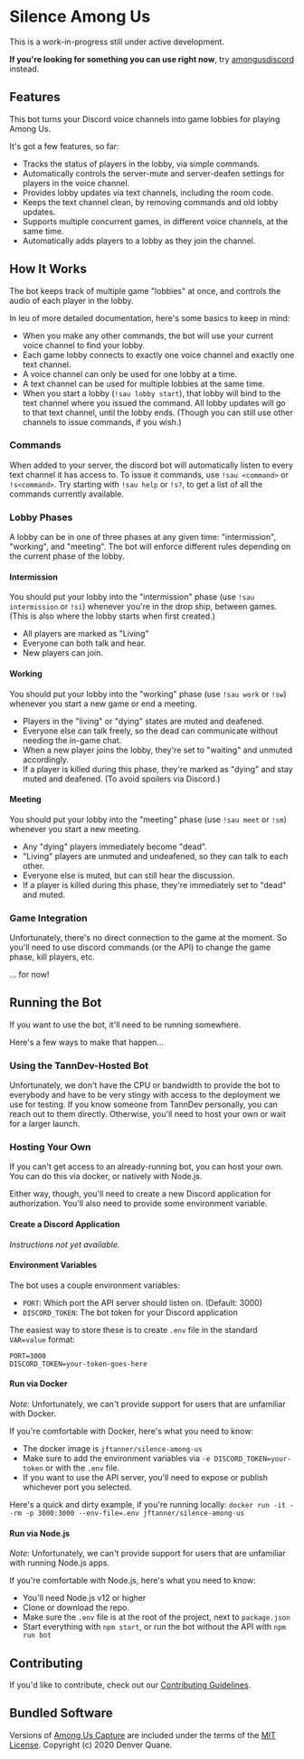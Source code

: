 # Silence Among Us
This is a work-in-progress still under active development.

**If you're looking for something you can use right now**, try [amongusdiscord](https://github.com/denverquane/amongusdiscord) instead.

## Features
This bot turns your Discord voice channels into game lobbies for playing Among Us.

It's got a few features, so far:
- Tracks the status of players in the lobby, via simple commands.
- Automatically controls the server-mute and server-deafen settings for players in the voice channel.
- Provides lobby updates via text channels, including the room code.
- Keeps the text channel clean, by removing commands and old lobby updates.
- Supports multiple concurrent games, in different voice channels, at the same time.
- Automatically adds players to a lobby as they join the channel.

## How It Works
The bot keeps track of multiple game "lobbies" at once, and controls the audio of each player in the lobby.

In leu of more detailed documentation, here's some basics to keep in mind:
- When you make any other commands, the bot will use your current voice channel to find your lobby.
- Each game lobby connects to exactly one voice channel and exactly one text channel.
- A voice channel can only be used for one lobby at a time.
- A text channel can be used for multiple lobbies at the same time.
- When you start a lobby (`!sau lobby start`), that lobby will bind to the text channel where you issued the command. All lobby updates will go to that text channel, until the lobby ends. (Though you can still use other channels to issue commands, if you wish.)

### Commands
When added to your server, the discord bot will automatically listen to every text channel it has access to.
To issue it commands, use `!sau <command>` or `!s<command>`.
Try starting with `!sau help` or `!s?`, to get a list of all the commands currently available.

### Lobby Phases
A lobby can be in one of three phases at any given time: "intermission", "working", and "meeting".
The bot will enforce different rules depending on the current phase of the lobby.

#### Intermission
You should put your lobby into the "intermission" phase (use `!sau intermission` or `!si`) whenever you're in the drop ship, between games. (This is also where the lobby starts when first created.)
- All players are marked as "Living"
- Everyone can both talk and hear.
- New players can join.

#### Working
You should put your lobby into the "working" phase (use `!sau work` or `!sw`) whenever you start a new game or end a meeting.
- Players in the "living" or "dying" states are muted and deafened.
- Everyone else can talk freely, so the dead can communicate without needing the in-game chat.
- When a new player joins the lobby, they're set to "waiting" and unmuted accordingly.
- If a player is killed during this phase, they're marked as "dying" and stay muted and deafened. (To avoid spoilers via Discord.)

#### Meeting
You should put your lobby into the "meeting" phase (use `!sau meet` or `!sm`) whenever you start a new meeting.
- Any "dying" players immediately become "dead".
- "Living" players are unmuted and undeafened, so they can talk to each other.
- Everyone else is muted, but can still hear the discussion.
- If a player is killed during this phase, they're immediately set to "dead" and muted.

### Game Integration
Unfortunately, there's no direct connection to the game at the moment. So you'll need to use discord commands (or the API) to change the game phase, kill players, etc.

... for now!

## Running the Bot
If you want to use the bot, it'll need to be running somewhere.

Here's a few ways to make that happen...

### Using the TannDev-Hosted Bot
Unfortunately, we don't have the CPU or bandwidth to provide the bot to everybody and have to be very stingy with access to the deployment we use for testing. If you know someone from TannDev personally, you can reach out to them directly. Otherwise, you'll need to host your own or wait for a larger launch.

### Hosting Your Own
If you can't get access to an already-running bot, you can host your own.
You can do this via docker, or natively with Node.js.

Either way, though, you'll need to create a new Discord application for authorization.
You'll also need to provide some environment variable.

#### Create a Discord Application
_Instructions not yet available._

#### Environment Variables
The bot uses a couple environment variables:
- `PORT`: Which port the API server should listen on. (Default: 3000)
- `DISCORD_TOKEN`: The bot token for your Discord application

The easiest way to store these is to create `.env` file in the standard `VAR=value` format:
```
PORT=3000
DISCORD_TOKEN=your-token-goes-here
```

#### Run via Docker
_Note:_ Unfortunately, we can't provide support for users that are unfamiliar with Docker. 

If you're comfortable with Docker, here's what you need to know:
- The docker image is `jftanner/silence-among-us`
- Make sure to add the environment variables via `-e DISCORD_TOKEN=your-token` or with the `.env` file.
- If you want to use the API server, you'll need to expose or publish whichever port you selected.

Here's a quick and dirty example, if you're running locally:
`docker run -it --rm -p 3000:3000 --env-file=.env jftanner/silence-among-us`

#### Run via Node.js
_Note:_ Unfortunately, we can't provide support for users that are unfamiliar with running Node.js apps. 

If you're comfortable with Node.js, here's what you need to know:
- You'll need Node.js v12 or higher
- Clone or download the repo.
- Make sure the `.env` file is at the root of the project, next to `package.json`
- Start everything with `npm start`, or run the bot without the API with `npm run bot`

## Contributing
If you'd like to contribute, check out our [Contributing Guidelines](CONTRIBUTING.md).

## Bundled Software
Versions of [Among Us Capture](https://github.com/denverquane/amonguscapture) are included under the terms of
the [MIT License](https://github.com/denverquane/amonguscapture/blob/2.0.7/LICENSE). Copyright (c) 2020 Denver Quane.